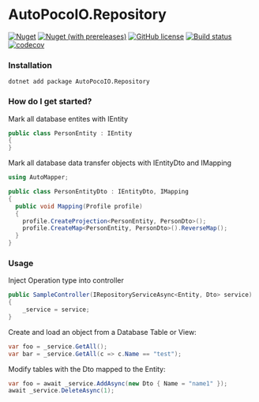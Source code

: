 # AutoPocoIO.Repository
[![Nuget](https://img.shields.io/nuget/v/AutoPocoIO.Repository)](https://www.nuget.org/packages/AutoPocoIO.Repository/latest)
[![Nuget (with prereleases)](https://img.shields.io/nuget/vpre/AutoPocoIO.Repository)](https://www.nuget.org/packages/AutoPocoIO.Repository/absoluteLatest)
[![GitHub license](https://img.shields.io/github/license/AutoPocoIO/AutoPocoIO.Repository)](https://github.com/AutoPocoIO/AutoPocoIO.Repository/blob/main/LICENSE)
[![Build status](https://ci.appveyor.com/api/projects/status/j82hp84cmocj5vae/branch/main?svg=true)](https://ci.appveyor.com/project/pjames997/autopocoio-repository/branch/main)
[![codecov](https://codecov.io/gh/AutoPocoIO/AutoPocoIO.Repository/branch/main/graph/badge.svg?token=h2WjFKaYNT)](https://codecov.io/gh/AutoPocoIO/AutoPocoIO.Repository)

### Installation
```
dotnet add package AutoPocoIO.Repository
```
### How do I get started?
Mark all database entites with IEntity
```csharp
public class PersonEntity : IEntity
{
}
```
Mark all database data transfer objects with IEntityDto and IMapping
```csharp
using AutoMapper;

public class PersonEntityDto : IEntityDto, IMapping
{
  public void Mapping(Profile profile)
  {
    profile.CreateProjection<PersonEntity, PersonDto>();
    profile.CreateMap<PersonEntity, PersonDto>().ReverseMap();
  }
}
```
### Usage
Inject Operation type into controller
```csharp
public SampleController(IRepositoryServiceAsync<Entity, Dto> service)
{
    _service = service;
}
```

Create and load an object from a Database Table or View:
```csharp
var foo = _service.GetAll();
var bar = _service.GetAll(c => c.Name == "test");
```
Modify tables with the Dto mapped to the Entity:
```csharp
var foo = await _service.AddAsync(new Dto { Name = "name1" });
await _service.DeleteAsync(1);
```
